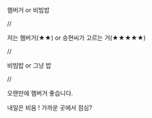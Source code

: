 햄버거 or 비빔밥


//

저는 햄버거(★★) or 승현씨가 고르는 거(★★★★★) 

//

비빔밥 or 그냥 밥

//

오랜만에 햄버거 좋습니다. 

내일은 비옴 ! 가까운 곳에서 점심?
